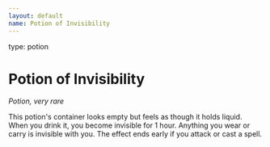 ```yaml
---
layout: default
name: Potion of Invisibility
---
```

type: potion

# Potion of Invisibility 
_Potion, very rare_ 

This potion's container looks empty but feels as though it holds liquid. When you drink it, you become invisible for 1 hour. Anything you wear or carry is invisible with you. The effect ends early if you attack or cast a spell. 